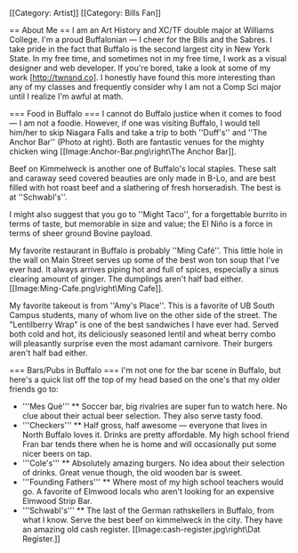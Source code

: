 [[Category: Artist]]
[[Category: Bills Fan]]

== About Me ==
I am an Art History and XC/TF double major at Williams College. I'm a proud Buffalonian — I cheer for the Bills and the Sabres. I take pride in the fact that Buffalo is the second largest city in New York State. In my free time, and sometimes not in my free time, I work as a visual designer and web developer. If you're bored, take a look at some of my work [http://twnsnd.co]. I honestly have found this more interesting than any of my classes and frequently consider why I am not a Comp Sci major until I realize I'm awful at math.

=== Food in Buffalo ===
I cannot do Buffalo justice when it comes to food — I am not a foodie. However, if one was visiting Buffalo, I would tell him/her to skip Niagara Falls and take a trip to both ''Duff's'' and ''The Anchor Bar'' (Photo at right). Both are fantastic venues for the mighty chicken wing [[Image:Anchor-Bar.png\right\The Anchor Bar]]. 

Beef on Kimmelweck is another one of Buffalo's local staples. These salt and caraway seed covered beauties are only made in B-Lo, and are best filled with hot roast beef and a slathering of fresh horseradish. The best is at ''Schwabl's''.

I might also suggest that you go to ''Might Taco'', for a forgettable burrito in terms of taste, but memorable in size and value; the El Niño is a force in terms of sheer ground Bovine payload. 

My favorite restaurant in Buffalo is probably ''Ming Café''. This little hole in the wall on Main Street serves up some of the best won ton soup that I've ever had. It always arrives piping hot and full of spices, especially a sinus clearing amount of ginger. The dumplings aren't half bad either. [[Image:Ming-Cafe.png\right\Ming Cafe]].

My favorite takeout is from ''Amy's Place''. This is a favorite of UB South Campus students, many of whom live on the other side of the street. The "Lentilberry Wrap" is one of the best sandwiches I have ever had. Served both cold and hot, its deliciously seasoned lentil and wheat berry combo will pleasantly surprise even the most adamant carnivore. Their burgers aren't half bad either.

=== Bars/Pubs in Buffalo ===
I'm not one for the bar scene in Buffalo, but here's a quick list off the top of my head based on the one's that my older friends go to:
* '''Mes Qué'''
**  Soccer bar, big rivalries are super fun to watch here. No clue about their actual beer selection. They also serve tasty food.
* '''Checkers'''
** Half gross, half awesome — everyone that lives in North Buffalo loves it. Drinks are pretty affordable. My high school friend Fran bar tends there when he is home and will occasionally put some nicer beers on tap.
* '''Cole's'''
** Absolutely amazing burgers. No idea about their selection of drinks. Great venue though, the old wooden bar is sweet.
* '''Founding Fathers'''
** Where most of my high school teachers would go. A favorite of Elmwood locals who aren't looking for an expensive Elmwood Strip Bar.
* '''Schwabl's'''
** The last of the German rathskellers in Buffalo, from what I know. Serve the best beef on kimmelweck in the city. They have an amazing old cash register. [[Image:cash-register.jpg\right\Dat Register.]]





